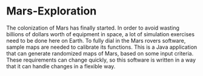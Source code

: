 # Mars-Exploration

The colonization of Mars has finally started. In order to avoid wasting billions of dollars worth of equipment in space, a lot of 
simulation exercises need to be done here on Earth. To fully dial in the Mars rovers software, sample maps are needed to calibrate
its functions. This is a Java application that can generate randomized maps of Mars, based on some input criteria. These
requirements can change quickly, so this software is written in a way that it can handle changes in a flexible way.
